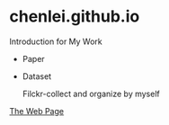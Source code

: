 # chenlei.github.io
Introduction for My Work
- Paper
- Dataset

  Filckr-collect and organize by myself

[The Web Page](https://newlei.github.io/chenlei/)
